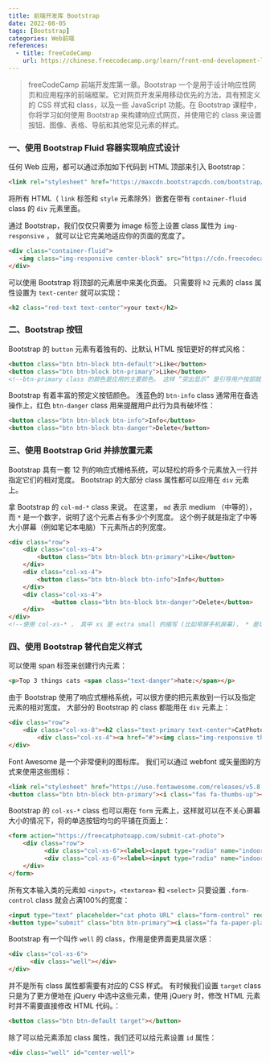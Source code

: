 ```yaml
---
title: 前端开发库 Bootstrap
date: 2022-08-05
tags: [Bootstrap]
categories: Web前端
references: 
  - title: freeCodeCamp
    url: https://chinese.freecodecamp.org/learn/front-end-development-libraries/
---
```


> freeCodeCamp 前端开发库第一章。Bootstrap 一个是用于设计响应性网页和应用程序的前端框架。它对网页开发采用移动优先的方法，具有预定义的 CSS 样式和 class，以及一些 JavaScript 功能。在 Bootstrap 课程中，你将学习如何使用 Bootstrap 来构建响应式网页，并使用它的 class 来设置按钮、图像、表格、导航和其他常见元素的样式。

<!--more-->

### 一、使用 Bootstrap Fluid 容器实现响应式设计

任何 Web 应用，都可以通过添加如下代码到 HTML 顶部来引入 Bootstrap：

```html
<link rel="stylesheet" href="https://maxcdn.bootstrapcdn.com/bootstrap/3.3.7/css/bootstrap.min.css" integrity="sha384-BVYiiSIFeK1dGmJRAkycuHAHRg32OmUcww7on3RYdg4Va+PmSTsz/K68vbdEjh4u" crossorigin="anonymous"/>
```

将所有 HTML（ `link` 标签和 `style` 元素除外）嵌套在带有 `container-fluid` class 的 `div` 元素里面。

通过 Bootstrap，我们仅仅只需要为 image 标签上设置 class 属性为 `img-responsive` ， 就可以让它完美地适应你的页面的宽度了。

```html
<div class="container-fluid">
   <img class="img-responsive center-block" src="https://cdn.freecodecamp.org/curriculum/cat-photo-app/running-cats.jpg" /> 
</div>
```

可以使用 Bootstrap 将顶部的元素居中来美化页面。 只需要将 `h2` 元素的 class 属性设置为 `text-center` 就可以实现：

```html
<h2 class="red-text text-center">your text</h2>
```

### 二、Bootstrap 按钮

Bootstrap 的 `button` 元素有着独有的、比默认 HTML 按钮更好的样式风格：

```html
<button class="btn btn-block btn-default">Like</button>
<button class="btn btn-block btn-primary">Like</button> 
<!--btn-primary class 的颜色是应用的主要颜色。 这样 “突出显示” 是引导用户按部就班进行操作的有效办法。-->
```

Bootstrap 有着丰富的预定义按钮颜色。 浅蓝色的 `btn-info` class 通常用在备选操作上，红色 `btn-danger` class 用来提醒用户此行为具有破坏性：

```html
<button class="btn btn-block btn-info">Info</button> 
<button class="btn btn-block btn-danger">Delete</button> 
```

### 三、使用 Bootstrap Grid 并排放置元素

Bootstrap 具有一套 12 列的响应式栅格系统，可以轻松的将多个元素放入一行并指定它们的相对宽度。 Bootstrap 的大部分 class 属性都可以应用在 `div` 元素上。

拿 Bootstrap 的 `col-md-*` class 来说。 在这里， `md` 表示 medium （中等的）， 而 `*` 是一个数字，说明了这个元素占有多少个列宽度。 这个例子就是指定了中等大小屏幕（例如笔记本电脑）下元素所占的列宽度。

```html
<div class="row">
    <div class="col-xs-4">
      	<button class="btn btn-block btn-primary">Like</button>
    </div>
    <div class="col-xs-4">
      	<button class="btn btn-block btn-info">Info</button>
    </div>
    <div class="col-xs-4">
    		<button class="btn btn-block btn-danger">Delete</button>
    </div>
</div>
<!--使用 col-xs-* ， 其中 xs 是 extra small 的缩写 (比如窄屏手机屏幕)， * 是填写的数字，代表一行中的元素该占多少列宽。-->
```

### 四、使用 Bootstrap 替代自定义样式

可以使用 span 标签来创建行内元素：

```html
<p>Top 3 things cats <span class="text-danger">hate:</span></p>
```

由于 Bootstrap 使用了响应式栅格系统，可以很方便的把元素放到一行以及指定元素的相对宽度。 大部分的 Bootstrap 的 class 都能用在 `div` 元素上：

```html
<div class="row">
    <div class="col-xs-8"><h2 class="text-primary text-center">CatPhotoApp</h2></div>
		<div class="col-xs-4"><a href="#"><img class="img-responsive thick-green-border" src="https://cdn.freecodecamp.org/curriculum/cat-photo-app/relaxing-cat.jpg" alt="A cute orange cat lying on its back."></a>
</div>
```

Font Awesome 是一个非常便利的图标库。 我们可以通过 webfont 或矢量图的方式来使用这些图标：

```html
<link rel="stylesheet" href="https://use.fontawesome.com/releases/v5.8.1/css/all.css" integrity="sha384-50oBUHEmvpQ+1lW4y57PTFmhCaXp0ML5d60M1M7uH2+nqUivzIebhndOJK28anvf" crossorigin="anonymous">
<button class="btn btn-block btn-primary"><i class="fas fa-thumbs-up"></i>Like</button>
```

Bootstrap 的 `col-xs-*` class 也可以用在 `form` 元素上，这样就可以在不关心屏幕大小的情况下，将的单选按钮均匀的平铺在页面上：

```html
<form action="https://freecatphotoapp.com/submit-cat-photo">
    <div class="row">
          <div class="col-xs-6"><label><input type="radio" name="indoor-outdoor"> Indoor</label></div>
          <div class="col-xs-6"><label><input type="radio" name="indoor-outdoor"> Outdoor</label></div>
    </div>
</form>
```

所有文本输入类的元素如 `<input>`，`<textarea>` 和 `<select>` 只要设置 `.form-control` class 就会占满100%的宽度：

```html
<input type="text" placeholder="cat photo URL" class="form-control" required>
<button type="submit" class="btn btn-primary"><i class="fa fa-paper-plane"></i>Submit</button>
```

Bootstrap 有一个叫作 `well` 的 class，作用是使界面更具层次感：

```html
<div class="col-xs-6">
      <div class="well"></div>
</div>
```

并不是所有 class 属性都需要有对应的 CSS 样式。 有时候我们设置 `target` class 只是为了更方便地在 jQuery 中选中这些元素，使用 jQuery 时，修改 HTML 元素时并不需要直接修改 HTML 代码。：

```html
<button class="btn btn-default target"></button>
```

除了可以给元素添加 class 属性，我们还可以给元素设置 `id` 属性：

```html
<div class="well" id="center-well">
```
